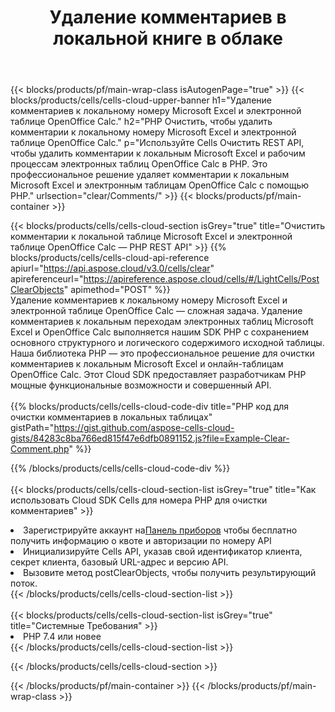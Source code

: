 ﻿---
title:  Удаление комментариев в локальной книге в облаке
description:  Облачные API и SDK для очистки комментариев к номерам Microsoft, Excel и OpenOffice Calc. Очистите комментарии к локальным таблицам с помощью облака Cells API. SDK поддерживает различные языки разработки. К ним относятся Android, C#, Go, Java, NodeJS, Perl, PHP, Python, Ruby и Swift.
---
{{< blocks/products/pf/main-wrap-class isAutogenPage="true" >}}
{{< blocks/products/cells/cells-cloud-upper-banner h1="Удаление комментариев к локальному номеру Microsoft Excel и электронной таблице OpenOffice Calc." h2="PHP Очистить, чтобы удалить комментарии к локальному номеру Microsoft Excel и электронной таблице OpenOffice Calc." p="Используйте Cells Очистить REST API, чтобы удалить комментарии к локальным Microsoft Excel и рабочим процессам электронных таблиц OpenOffice Calc в PHP. Это профессиональное решение удаляет комментарии к локальным Microsoft Excel и электронным таблицам OpenOffice Calc с помощью PHP." urlsection="clear/Comments/" >}}
{{< blocks/products/pf/main-container >}}

{{< blocks/products/cells/cells-cloud-section isGrey="true" title="Очистить комментарии к локальной таблице Microsoft Excel и электронной таблице OpenOffice Calc — PHP REST API" >}}
{{% blocks/products/cells/cells-cloud-api-reference apiurl="https://api.aspose.cloud/v3.0/cells/clear" apireferenceurl="https://apireference.aspose.cloud/cells/#/LightCells/PostClearObjects" apimethod="POST" %}}
<br/>
Удаление комментариев к локальному номеру Microsoft Excel и электронной таблице OpenOffice Calc — сложная задача. Удаление комментариев к локальным переходам электронных таблиц Microsoft Excel и OpenOffice Calc выполняется нашим SDK PHP с сохранением основного структурного и логического содержимого исходной таблицы. Наша библиотека PHP — это профессиональное решение для очистки комментариев к локальным Microsoft Excel и онлайн-таблицам OpenOffice Calc. Этот Cloud SDK предоставляет разработчикам PHP мощные функциональные возможности и совершенный API.
<br/>
<br/>
{{% blocks/products/cells/cells-cloud-code-div title="PHP код для очистки комментариев в локальных таблицах" gistPath="https://gist.github.com/aspose-cells-cloud-gists/84283c8ba766ed815f47e6dfb0891152.js?file=Example-Clear-Comment.php" %}}
  
{{% /blocks/products/cells/cells-cloud-code-div %}}
<br/>
<br/>
{{< blocks/products/cells/cells-cloud-section-list isGrey="true" title="Как использовать Cloud SDK Cells для номера PHP для очистки комментариев" >}}
<li> Зарегистрируйте аккаунт на<a href="https://dashboard.aspose.cloud/">Панель приборов</a> чтобы бесплатно получить информацию о квоте и авторизации по номеру API</li>
<li>Инициализируйте Cells API, указав свой идентификатор клиента, секрет клиента, базовый URL-адрес и версию API.</li>
<li>Вызовите метод postClearObjects, чтобы получить результирующий поток.</li>
{{< /blocks/products/cells/cells-cloud-section-list >}}
<br/>
<br/>
{{< blocks/products/cells/cells-cloud-section-list isGrey="true" title="Системные Требования" >}}
<li>PHP 7.4 или новее</li>
{{< /blocks/products/cells/cells-cloud-section-list >}}

{{< /blocks/products/cells/cells-cloud-section >}}

{{< /blocks/products/pf/main-container >}}
{{< /blocks/products/pf/main-wrap-class >}}
